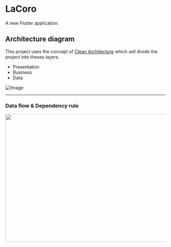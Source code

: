 # LaCoro

A new Flutter application.

## Architecture diagram

This project uses the concept of [Clean Architecture](https://blog.cleancoder.com/uncle-bob/2012/08/13/the-clean-architecture.html) which will divide the project into theses layers.

- Presentation
- Business
- Data

![Image](https://github.com/LaCoro/ConsumerFlutterApp/blob/master/docs/lacoro_consumer_arch.png?raw=true)

---
### Data flow & Dependency rule
<img src="https://miro.medium.com/max/1400/1*jH0iI7-MSQYgLUrqTUm6mg.png" width="600" height="400" />
